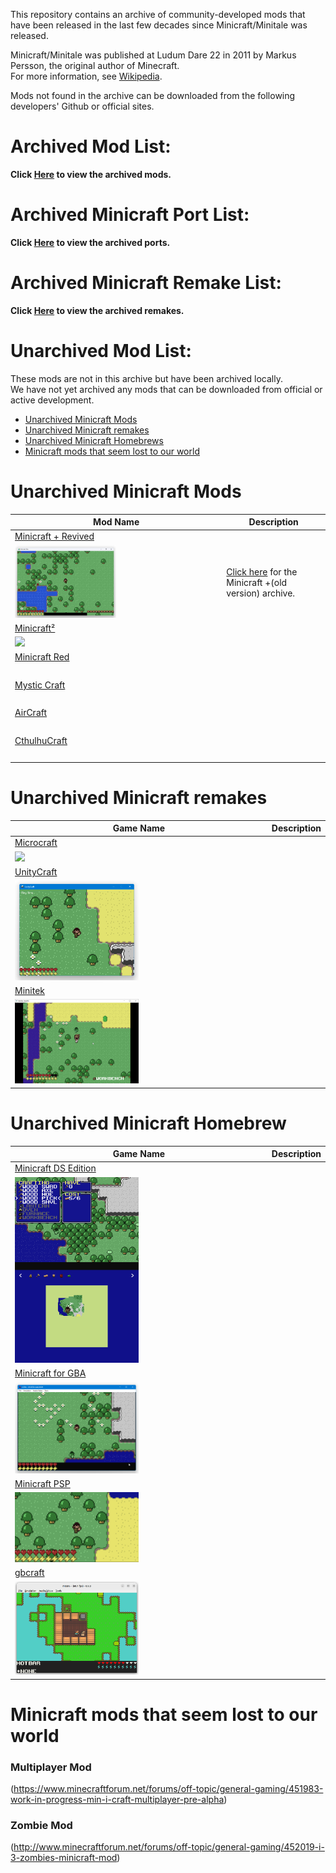 
This repository contains an archive of community-developed mods that have been released in the last few decades since Minicraft/Minitale was released.  
  
Minicraft/Minitale was published at Ludum Dare 22 in 2011 by Markus Persson, the original author of Minecraft.  
For more information, see [Wikipedia](https://en.wikipedia.org/wiki/Minicraft).  

Mods not found in the archive can be downloaded from the following developers' Github or official sites.  


# Archived Mod List:
**Click [Here](https://github.com/FurnishedChunk/Minicraft-Mod-Archives/blob/master/Minicraft%20Mods/readme.md) to view the archived mods.**  

# Archived Minicraft Port List:
**Click [Here](https://github.com/FurnishedChunk/Minicraft-Mod-Archives/blob/master/Minicraft%20Ports/readme.md) to view the archived ports.**  

# Archived Minicraft Remake List:
**Click [Here](https://github.com/FurnishedChunk/Minicraft-Mod-Archives/blob/master/Minicraft%20Remakes/readme.md) to view the archived remakes.**  

# Unarchived Mod List: 
These mods are not in this archive but have been archived locally.  
We have not yet archived any mods that can be downloaded from official or active development.  

* [Unarchived Minicraft Mods](https://github.com/FurnishedChunk/Minicraft-Mod-Archives/tree/master?tab=readme-ov-file#unarchived-minicraft-mods)
* [Unarchived Minicraft remakes](https://github.com/FurnishedChunk/Minicraft-Mod-Archives/tree/master?tab=readme-ov-file#unarchived-minicraft-remakes)  
* [Unarchived Minicraft Homebrews](https://github.com/FurnishedChunk/Minicraft-Mod-Archives/tree/master?tab=readme-ov-file#unarchived-minicraft-homebrew)
* [Minicraft mods that seem lost to our world](https://github.com/FurnishedChunk/Minicraft-Mod-Archives/tree/master?tab=readme-ov-file#minicraft-mods-that-seem-lost-to-our-world)

# Unarchived Minicraft Mods  


| Mod Name | Description |
| ---- | ---- |
| <summary>[Minicraft + Revived](https://github.com/MinicraftPlus/minicraft-plus-revived)</summary> | |
| <img src="https://github.com/FurnishedChunk/Minicraft-Mod-Archives/blob/master/readme_shot/minicraft%2B.png" width="50%">| [Click here](https://github.com/FurnishedChunk/Minicraft-Mod-Archives/blob/master/Minicraft%20Mods/Minicraft%20Plus/readme.md) for the Minicraft +(old version) archive.  |
| <summary>[Minicraft²](https://github.com/pelletsstarPL/Minicraft-squared)</summary>| |
| <img src="https://github.com/FurnishedChunk/Minicraft-Mod-Archives/blob/master/readme_shot/Minicraft².png" width="50%">|  |
| <summary>[Minicraft Red](https://github.com/itayfeder/Minicraft-Red)</summary> |  |
| <img src="" width="50%">|  |
| <summary>[Mystic Craft](https://gc2k4-studio.itch.io/mysticcraft)</summary> |  | 
| <img src="" width="50%">|  |
| <summary>[AirCraft](https://github.com/TheBigEye/Aircraft)</summary> |  | 
| <img src="" width="50%">|  |
| <summary>[CthulhuCraft](https://github.com/TheBigEye/Cthulhucraft)</summary> |  | 
| <img src="" width="50%">|  |


<p>


# Unarchived Minicraft remakes



| Game Name | Description |
| ---- | ---- |
| <summary>[Microcraft](https://github.com/jdah/microcraft)</summary> |  |
| <img src="https://github.com/jdah/microcraft/blob/master/screen.png" width="50%">|  |
| <summary>[UnityCraft](https://github.com/maxkratt/unitycraft/)</summary> |  |
| <img src="https://github.com/FurnishedChunk/Minicraft-Mod-Archives/blob/master/readme_shot/unitycraft.png" width="50%"> | |
| <summary>[Minitek](https://github.com/hollowshiroyuki/minitek)</summary> |  |
| <img src="https://github.com/hollowshiroyuki/minitek/blob/master/screenshots/game.png" width="50%"> | |


# Unarchived Minicraft Homebrew

| Game Name | Description |
| ---- | ---- |
| <summary>[Minicraft DS Edition](https://github.com/ArthurCose/Minicraft-DS-Edition/)</summary> |  | 
| <img src="https://github.com/ArthurCose/Minicraft-DS-Edition/raw/master/screenshots/crafting.png" width="50%">|  |
| <summary>[Minicraft for GBA](https://github.com/Vulcalien/minicraft-gba)</summary> |  | 
| <img src="https://github.com/FurnishedChunk/Minicraft-Mod-Archives/blob/master/readme_shot/minicraftforgba.png" width="50%">|  |
| <summary><summary>[Minicraft PSP](https://github.com/konchunas/minicraft-psp)</summary> |  | 
| <img src="https://github.com/FurnishedChunk/Minicraft-Mod-Archives/blob/master/readme_shot/minicraftpsp.png" width="50%">|  |
| <summary>[gbcraft](https://github.com/itIsBrando/gbcraft)</summary> |  | 
| <img src="https://github.com/itIsBrando/gbcraft/blob/main/screenshots/house.png" width="50%">|  |


# Minicraft mods that seem lost to our world



### <summary>Multiplayer Mod</summary>
(https://www.minecraftforum.net/forums/off-topic/general-gaming/451983-work-in-progress-min-i-craft-multiplayer-pre-alpha)

</detail>
<p>

<detail>

### <summary>Zombie Mod</summary>
(http://www.minecraftforum.net/forums/off-topic/general-gaming/452019-i-3-zombies-minicraft-mod)
  
</detail>
<p>
